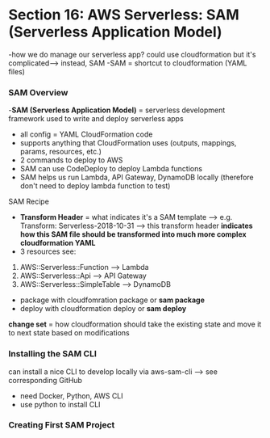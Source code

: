 # Section 16: AWS Serverless: SAM (Serverless Application Model)
-how we do manage our serverless app? could use cloudformation but it's complicated--> instead, SAM 
-SAM = shortcut to cloudformation (YAML files)

### SAM Overview
-**SAM (Serverless Application Model)** = serverless development framework used to write and deploy serverless apps
* all config = YAML CloudFormation code
* supports anything that CloudFormation uses (outputs, mappings, params, resources, etc.)
* 2 commands to deploy to AWS 
* SAM can use CodeDeploy to deploy Lambda functions
* SAM helps us run Lambda, API Gateway, DynamoDB locally (therefore don't need to deploy lambda function to test)

SAM Recipe 
* **Transform Header** = what indicates it's a SAM template --> e.g. Transform: Serverless-2018-10-31
--> this transform header **indicates how this SAM file should be transformed into much more complex cloudformation YAML** 
* 3 resources see: 
1. AWS::Serverless::Function --> Lambda
1. AWS::Serverless::Api --> API Gateway
1. AWS::Serverless::SimpleTable --> DynamoDB
* package with cloudfomration package or **sam package**
* deploy with cloudformation deploy or **sam deploy** 

**change set** = how cloudformation should take the existing state and move it to next state based on modifications

### Installing the SAM CLI 
can install a nice CLI to develop locally via aws-sam-cli --> see corresponding GitHub 
* need Docker, Python, AWS CLI 
* use python to install CLI 

### Creating First SAM Project
